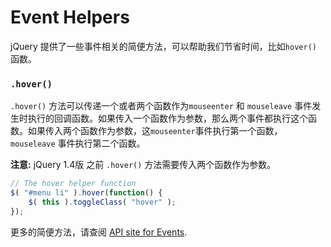 # Event Helpers

jQuery 提供了一些事件相关的简便方法，可以帮助我们节省时间，比如`hover()` 函数。

### `.hover()`

`.hover()` 方法可以传递一个或者两个函数作为`mouseenter` 和 `mouseleave` 事件发生时执行的回调函数。如果传入一个函数作为参数，那么两个事件都执行这个函数。如果传入两个函数作为参数，这`mouseenter`事件执行第一个函数，`mouseleave` 事件执行第二个函数。

**注意:**  jQuery 1.4版 之前 `.hover()` 方法需要传入两个函数作为参数。

```javascript
// The hover helper function
$( "#menu li" ).hover(function() {
    $( this ).toggleClass( "hover" );
});
```

更多的简便方法，请查阅 [API site for Events](https://api.jquery.com/category/events/).